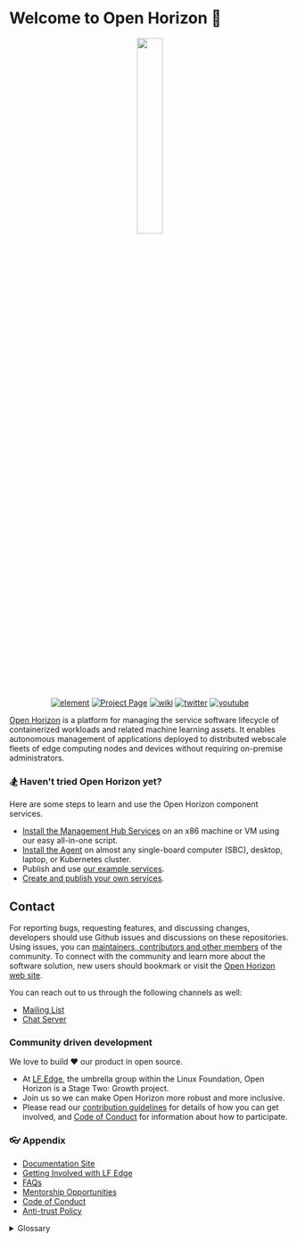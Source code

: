 # Welcome to Open Horizon 👋

<p align="center">
<img align="center" src="/profile/open-horizon-color.png" height="30%" width="30%"/>
</p>

<p align="center">
<a href="https://chat.lfx.linuxfoundation.org/#/welcome" alt="element"><img src="https://img.shields.io/badge/element-@open_horizon--element-green.svg" alt="element"></img></a>
<a href="https://www.lfedge.org/projects/openhorizon/" alt="Project page"><img src="https://img.shields.io/badge/projectpage-@open_horizon--projectpage-orange.svg" alt="Project Page"></img></a>
<a href="https://wiki.lfedge.org/display/OH/Open+Horizon" alt="Wiki"><img src="https://img.shields.io/badge/wiki-@lf_edge--wiki-9cf.svg" alt="wiki"></img></a>
<a href="https://twitter.com/lf_edge/" alt="twitter"><img src="https://img.shields.io/badge/twitter-@lf_edge--twitter-yellow.svg" alt="twitter"></img></a>
<a href="https://www.youtube.com/channel/UCY7H1oSt8gvXNdXH9wrNq5Q" alt="youtube"><img src="https://img.shields.io/badge/youtube-@lf_edge--youtube-red.svg" alt="youtube"></img></a>

</p>

[Open Horizon](https://www.lfedge.org/projects/openhorizon/) is a platform for managing the service software lifecycle of containerized workloads and related machine learning assets. It enables autonomous management of applications deployed to distributed webscale fleets of edge computing nodes and devices without requiring on-premise administrators.

### 🏂 Haven't tried Open Horizon yet?

Here are some steps to learn and use the Open Horizon component services.

- [Install the Management Hub Services](https://open-horizon.github.io/docs/mgmt-hub/docs/index.html) on an x86 machine or VM using our easy all-in-one script.
- [Install the Agent](https://github.com/open-horizon/devops/blob/master/mgmt-hub/README.md#adding-more-edge-devices) on almost any single-board computer (SBC), desktop, laptop, or Kubernetes cluster.
- Publish and use [our example services](https://github.com/open-horizon/examples/tree/master/edge/services).
- [Create and publish your own services](https://github.com/open-horizon-services/Getting-Started#contributing-a-new-microservice).

## Contact

For reporting bugs, requesting features, and discussing changes, developers should use Github issues and discussions on these repositories. Using issues, you can [maintainers, contributors and other members](https://wiki.lfedge.org/display/OH/Community+Membership) of the community. To connect with the community and learn more about the software solution, new users should bookmark or visit the [Open Horizon web site](https://www.lfedge.org/projects/openhorizon/).

You can reach out to us through the following channels as well:

- [Mailing List](https://lists.lfedge.org/g/open-horizon)
- [Chat Server](https://chat.lfx.linuxfoundation.org/)

### Community driven development

We love to build ❤ our product in open source.

- At [LF Edge](https://www.lfedge.org/), the umbrella group within the Linux Foundation, Open Horizon is a Stage Two: Growth project.
- Join us so we can make Open Horizon more robust and more inclusive.
- Please read our [contribution guidelines](https://github.com/open-horizon/.github/blob/master/CONTRIBUTING.md) for details of how you can get involved, and [Code of Conduct](https://lfprojects.org/policies/code-of-conduct/) for information about how to participate.

### 👓 Appendix

- [Documentation Site](https://open-horizon.github.io/)
- [Getting Involved with LF Edge](https://www.lfedge.org/wp-content/uploads/2022/01/Getting-Involved-with-LF-Edge_Jan2022.pdf)
- [FAQs](https://open-horizon.github.io/docs/getting_started/faq)
- [Mentorship Opportunities](https://wiki.lfedge.org/display/OH/Mentorship+Programs)
- [Code of Conduct](https://lfprojects.org/policies/code-of-conduct/)
- [Anti-trust Policy](https://lfprojects.org/policies/antitrust-policy/)

<details> 
    <summary>Glossary</summary>
          <br>
          <li><a href="https://www.ibm.com/cloud/learn/containerization">Containerization</a></li>
          <li><a href="https://en.wikipedia.org/wiki/Edge_computing">Edge computing</a></li>
          <li><a href="https://kubernetes.io/">Kubernetes</a></li>

</details>

